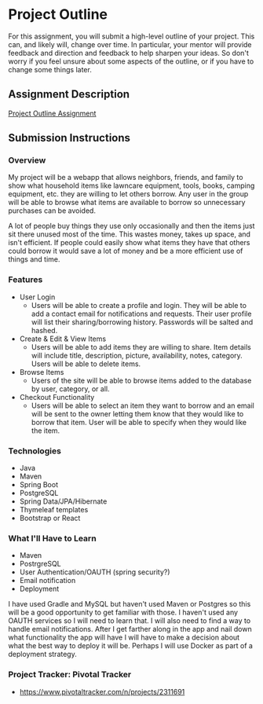 # Project Outline
For this assignment, you will submit a high-level outline of your project. This can, and likely will, change over time. In particular, your mentor will provide feedback and direction and feedback to help sharpen your ideas. So don't worry if you feel unsure about some aspects of the outline, or if you have to change some things later.

## Assignment Description
[Project Outline Assignment](https://education.launchcode.org/liftoff/assignments/project-outline/)

## Submission Instructions

### Overview
My project will be a webapp that allows neighbors, friends, and family to show what household items like lawncare equipment, tools, books, camping equipment, etc. they are willing to let others borrow. Any user in the group will be able to browse what items are available to borrow so unnecessary purchases can be avoided.

A lot of people buy things they use only occasionally and then the items just sit there unused most of the time. This wastes money, takes up space, and isn't efficient. If people could easily show what items they have that others could borrow it would save a lot of money and be a more efficient use of things and time.

### Features
- User Login
  - Users will be able to create a profile and login. They will be able to add a contact email for notifications and requests. Their user profile will list their sharing/borrowing history. Passwords will be salted and hashed.
- Create & Edit & View Items
  - Users will be able to add items they are willing to share. Item details will include title, description, picture, availability, notes, category. Users will be able to delete items.
- Browse Items
  - Users of the site will be able to browse items added to the database by user, category, or all.
- Checkout Functionality
  - Users will be able to select an item they want to borrow and an email will be sent to the owner letting them know that they would like to borrow that item. User will be able to specify when they would like the item.

### Technologies
- Java
- Maven
- Spring Boot
- PostgreSQL
- Spring Data/JPA/Hibernate
- Thymeleaf templates
- Bootstrap or React

### What I'll Have to Learn

- Maven
- PostrgreSQL
- User Authentication/OAUTH (spring security?)
- Email notification
- Deployment

I have used Gradle and MySQL but haven't used Maven or Postgres so this will be a good opportunity to get familiar with those. I haven't used any OAUTH services so I will need to learn that. I will also need to find a way to handle email notifications. After I get farther along in the app and nail down what functionality the app will have I will have to make a decision about what the best way to deploy it will be. Perhaps I will use Docker as part of a deployment strategy. 

### Project Tracker: Pivotal Tracker

- https://www.pivotaltracker.com/n/projects/2311691